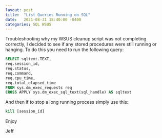 ```yaml
---
layout: post
title:  "List Queries Running on SQL"
date:   2021-08-31 18:40:00 -0400
categories: SQL WSUS
---
```


Troubleshooting why my WSUS cleanup script was not completing correctly, I decided to see if any stored procedures were still running or hanging.  To do this you need to run the following query:

``` sql
SELECT sqltext.TEXT,
req.session_id,
req.status,
req.command,
req.cpu_time,
req.total_elapsed_time
FROM sys.dm_exec_requests req
CROSS APPLY sys.dm_exec_sql_text(sql_handle) AS sqltext
```

And then if to stop a long running process simply use this:

``` sql
kill [session_id]
```

Enjoy

Jeff